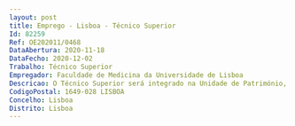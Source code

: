 ```yaml
--- 
layout: post
title: Emprego - Lisboa - Técnico Superior
Id: 82259
Ref: OE202011/0468
DataAbertura: 2020-11-18
DataFecho: 2020-12-02
Trabalho: Técnico Superior
Empregador: Faculdade de Medicina da Universidade de Lisboa
Descricao: O Técnico Superior será integrado na Unidade de Património, da Área de Gestão Financeira e Patrimonial, desempenhando as seguintes funções a.	Apoio à Gestão do Património da Faculdade de Medicina da Universidade de Lisboa, nomeadamente   Criação de fichas de imobilizado   Geração do nº de inventário e etiquetagem do imobilizado   Gestão e lançamento de autos de abate ao imobilizado   Registo de mudanças de localização do imobilizado entre unidades serviços   Registo de autos de doação   Cálculo das Depreciações Amortizações  Elaboração de mapas de imobilizado  Conferência dos registos contabilísticos associados à adição de bens de imobilizado  abates, amortizações, doações.  Realização de auditorias periódicas às unidades e elaboração dos respetivos relatórios de auditoria.b.	Apoio à Unidade de Orçamento, Contabilidade e Tesouraria na execução de registos contabilísticos associados à despesa (fases do cabimento, compromisso e autorização de despesa).
CodigoPostal: 1649-028 LISBOA
Concelho: Lisboa
Distrito: Lisboa
--- 
```

